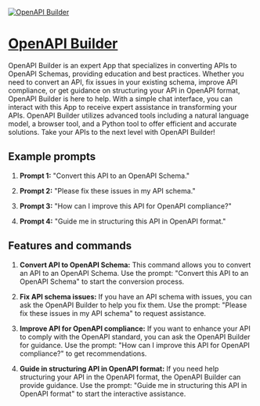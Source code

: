 [![OpenAPI Builder](https://files.oaiusercontent.com/file-Ck7dX9fpeF6ddMp2mjN7ay3D?se=2123-10-17T14%3A55%3A42Z&sp=r&sv=2021-08-06&sr=b&rscc=max-age%3D31536000%2C%20immutable&rscd=attachment%3B%20filename%3D4f6aadf3-26b0-40af-a22d-b6395806037a.png&sig=WzlBanOC9/PeZLAz3sizIAZ/zEvCTbvatBwmmjmyB7M%3D)](https://chat.openai.com/g/g-ZHFKmHM1R-openapi-builder)

# [OpenAPI Builder](https://chat.openai.com/g/g-ZHFKmHM1R-openapi-builder)

OpenAPI Builder is an expert App that specializes in converting APIs to OpenAPI Schemas, providing education and best practices. Whether you need to convert an API, fix issues in your existing schema, improve API compliance, or get guidance on structuring your API in OpenAPI format, OpenAPI Builder is here to help. With a simple chat interface, you can interact with this App to receive expert assistance in transforming your APIs. OpenAPI Builder utilizes advanced tools including a natural language model, a browser tool, and a Python tool to offer efficient and accurate solutions. Take your APIs to the next level with OpenAPI Builder!

## Example prompts

1. **Prompt 1:** "Convert this API to an OpenAPI Schema."

2. **Prompt 2:** "Please fix these issues in my API schema."

3. **Prompt 3:** "How can I improve this API for OpenAPI compliance?"

4. **Prompt 4:** "Guide me in structuring this API in OpenAPI format."

## Features and commands

1. **Convert API to OpenAPI Schema:** This command allows you to convert an API to an OpenAPI Schema. Use the prompt: "Convert this API to an OpenAPI Schema" to start the conversion process.

2. **Fix API schema issues:** If you have an API schema with issues, you can ask the OpenAPI Builder to help you fix them. Use the prompt: "Please fix these issues in my API schema" to request assistance.

3. **Improve API for OpenAPI compliance:** If you want to enhance your API to comply with the OpenAPI standard, you can ask the OpenAPI Builder for guidance. Use the prompt: "How can I improve this API for OpenAPI compliance?" to get recommendations.

4. **Guide in structuring API in OpenAPI format:** If you need help structuring your API in the OpenAPI format, the OpenAPI Builder can provide guidance. Use the prompt: "Guide me in structuring this API in OpenAPI format" to start the interactive assistance.